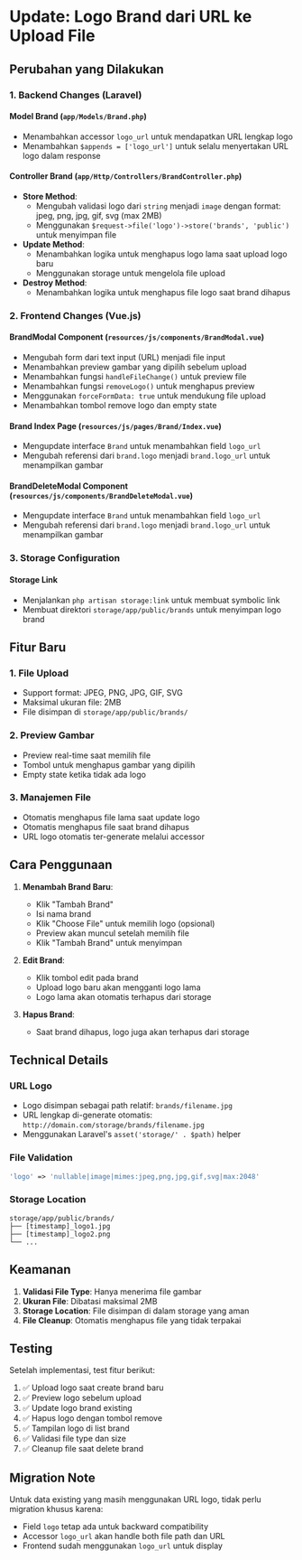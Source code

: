 # Update: Logo Brand dari URL ke Upload File

## Perubahan yang Dilakukan

### 1. Backend Changes (Laravel)

#### Model Brand (`app/Models/Brand.php`)
- Menambahkan accessor `logo_url` untuk mendapatkan URL lengkap logo
- Menambahkan `$appends = ['logo_url']` untuk selalu menyertakan URL logo dalam response

#### Controller Brand (`app/Http/Controllers/BrandController.php`)
- **Store Method**: 
  - Mengubah validasi logo dari `string` menjadi `image` dengan format: jpeg, png, jpg, gif, svg (max 2MB)
  - Menggunakan `$request->file('logo')->store('brands', 'public')` untuk menyimpan file
- **Update Method**:
  - Menambahkan logika untuk menghapus logo lama saat upload logo baru
  - Menggunakan storage untuk mengelola file upload
- **Destroy Method**:
  - Menambahkan logika untuk menghapus file logo saat brand dihapus

### 2. Frontend Changes (Vue.js)

#### BrandModal Component (`resources/js/components/BrandModal.vue`)
- Mengubah form dari text input (URL) menjadi file input
- Menambahkan preview gambar yang dipilih sebelum upload
- Menambahkan fungsi `handleFileChange()` untuk preview file
- Menambahkan fungsi `removeLogo()` untuk menghapus preview
- Menggunakan `forceFormData: true` untuk mendukung file upload
- Menambahkan tombol remove logo dan empty state

#### Brand Index Page (`resources/js/pages/Brand/Index.vue`)
- Mengupdate interface `Brand` untuk menambahkan field `logo_url`
- Mengubah referensi dari `brand.logo` menjadi `brand.logo_url` untuk menampilkan gambar

#### BrandDeleteModal Component (`resources/js/components/BrandDeleteModal.vue`)
- Mengupdate interface `Brand` untuk menambahkan field `logo_url`
- Mengubah referensi dari `brand.logo` menjadi `brand.logo_url` untuk menampilkan gambar

### 3. Storage Configuration

#### Storage Link
- Menjalankan `php artisan storage:link` untuk membuat symbolic link
- Membuat direktori `storage/app/public/brands` untuk menyimpan logo brand

## Fitur Baru

### 1. File Upload
- Support format: JPEG, PNG, JPG, GIF, SVG
- Maksimal ukuran file: 2MB
- File disimpan di `storage/app/public/brands/`

### 2. Preview Gambar
- Preview real-time saat memilih file
- Tombol untuk menghapus gambar yang dipilih
- Empty state ketika tidak ada logo

### 3. Manajemen File
- Otomatis menghapus file lama saat update logo
- Otomatis menghapus file saat brand dihapus
- URL logo otomatis ter-generate melalui accessor

## Cara Penggunaan

1. **Menambah Brand Baru**:
   - Klik "Tambah Brand"
   - Isi nama brand
   - Klik "Choose File" untuk memilih logo (opsional)
   - Preview akan muncul setelah memilih file
   - Klik "Tambah Brand" untuk menyimpan

2. **Edit Brand**:
   - Klik tombol edit pada brand
   - Upload logo baru akan mengganti logo lama
   - Logo lama akan otomatis terhapus dari storage

3. **Hapus Brand**:
   - Saat brand dihapus, logo juga akan terhapus dari storage

## Technical Details

### URL Logo
- Logo disimpan sebagai path relatif: `brands/filename.jpg`
- URL lengkap di-generate otomatis: `http://domain.com/storage/brands/filename.jpg`
- Menggunakan Laravel's `asset('storage/' . $path)` helper

### File Validation
```php
'logo' => 'nullable|image|mimes:jpeg,png,jpg,gif,svg|max:2048'
```

### Storage Location
```
storage/app/public/brands/
├── [timestamp]_logo1.jpg
├── [timestamp]_logo2.png
└── ...
```

## Keamanan

1. **Validasi File Type**: Hanya menerima file gambar
2. **Ukuran File**: Dibatasi maksimal 2MB
3. **Storage Location**: File disimpan di dalam storage yang aman
4. **File Cleanup**: Otomatis menghapus file yang tidak terpakai

## Testing

Setelah implementasi, test fitur berikut:
1. ✅ Upload logo saat create brand baru
2. ✅ Preview logo sebelum upload
3. ✅ Update logo brand existing
4. ✅ Hapus logo dengan tombol remove
5. ✅ Tampilan logo di list brand
6. ✅ Validasi file type dan size
7. ✅ Cleanup file saat delete brand

## Migration Note

Untuk data existing yang masih menggunakan URL logo, tidak perlu migration khusus karena:
- Field `logo` tetap ada untuk backward compatibility
- Accessor `logo_url` akan handle both file path dan URL
- Frontend sudah menggunakan `logo_url` untuk display
